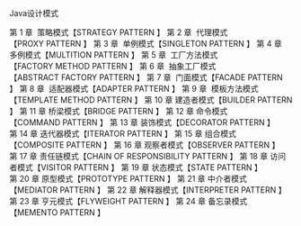 Java设计模式

第 1 章  策略模式【STRATEGY PATTERN 】
第 2 章  代理模式【PROXY PATTERN 】
第 3 章  单例模式【SINGLETON PATTERN 】
第 4 章  多例模式【MULTITION PATTERN 】
第 5 章  工厂方法模式【FACTORY METHOD PATTERN 】
第 6 章  抽象工厂模式【ABSTRACT FACTORY PATTERN 】
第 7 章  门面模式【FACADE PATTERN 】
第 8 章  适配器模式【ADAPTER PATTERN 】
第 9 章  模板方法模式【TEMPLATE METHOD PATTERN 】
第 10 章 建造者模式【BUILDER PATTERN 】
第 11 章 桥梁模式【BRIDGE PATTERN 】
第 12 章 命令模式【COMMAND PATTERN 】
第 13 章 装饰模式【DECORATOR PATTERN 】
第 14 章 迭代器模式【ITERATOR PATTERN 】
第 15 章 组合模式【COMPOSITE PATTERN 】
第 16 章 观察者模式【OBSERVER PATTERN 】
第 17 章 责任链模式【CHAIN OF RESPONSIBILITY PATTERN 】
第 18 章 访问者模式【VISITOR PATTERN 】
第 19 章 状态模式【STATE PATTERN 】
第 20 章 原型模式【PROTOTYPE PATTERN 】
第 21 章 中介者模式【MEDIATOR PATTERN 】
第 22 章 解释器模式【INTERPRETER PATTERN 】
第 23 章 亨元模式【FLYWEIGHT PATTERN 】
第 24 章 备忘录模式【MEMENTO PATTERN 】
